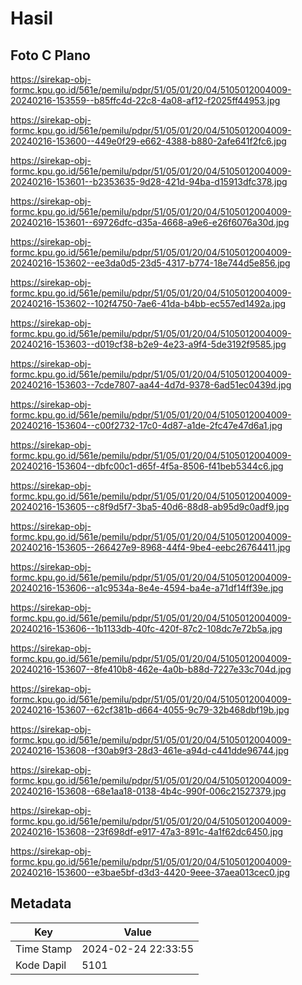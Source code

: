# Hasil

## Foto C Plano

https://sirekap-obj-formc.kpu.go.id/561e/pemilu/pdpr/51/05/01/20/04/5105012004009-20240216-153559--b85ffc4d-22c8-4a08-af12-f2025ff44953.jpg

https://sirekap-obj-formc.kpu.go.id/561e/pemilu/pdpr/51/05/01/20/04/5105012004009-20240216-153600--449e0f29-e662-4388-b880-2afe641f2fc6.jpg

https://sirekap-obj-formc.kpu.go.id/561e/pemilu/pdpr/51/05/01/20/04/5105012004009-20240216-153601--b2353635-9d28-421d-94ba-d15913dfc378.jpg

https://sirekap-obj-formc.kpu.go.id/561e/pemilu/pdpr/51/05/01/20/04/5105012004009-20240216-153601--69726dfc-d35a-4668-a9e6-e26f6076a30d.jpg

https://sirekap-obj-formc.kpu.go.id/561e/pemilu/pdpr/51/05/01/20/04/5105012004009-20240216-153602--ee3da0d5-23d5-4317-b774-18e744d5e856.jpg

https://sirekap-obj-formc.kpu.go.id/561e/pemilu/pdpr/51/05/01/20/04/5105012004009-20240216-153602--102f4750-7ae6-41da-b4bb-ec557ed1492a.jpg

https://sirekap-obj-formc.kpu.go.id/561e/pemilu/pdpr/51/05/01/20/04/5105012004009-20240216-153603--d019cf38-b2e9-4e23-a9f4-5de3192f9585.jpg

https://sirekap-obj-formc.kpu.go.id/561e/pemilu/pdpr/51/05/01/20/04/5105012004009-20240216-153603--7cde7807-aa44-4d7d-9378-6ad51ec0439d.jpg

https://sirekap-obj-formc.kpu.go.id/561e/pemilu/pdpr/51/05/01/20/04/5105012004009-20240216-153604--c00f2732-17c0-4d87-a1de-2fc47e47d6a1.jpg

https://sirekap-obj-formc.kpu.go.id/561e/pemilu/pdpr/51/05/01/20/04/5105012004009-20240216-153604--dbfc00c1-d65f-4f5a-8506-f41beb5344c6.jpg

https://sirekap-obj-formc.kpu.go.id/561e/pemilu/pdpr/51/05/01/20/04/5105012004009-20240216-153605--c8f9d5f7-3ba5-40d6-88d8-ab95d9c0adf9.jpg

https://sirekap-obj-formc.kpu.go.id/561e/pemilu/pdpr/51/05/01/20/04/5105012004009-20240216-153605--266427e9-8968-44f4-9be4-eebc26764411.jpg

https://sirekap-obj-formc.kpu.go.id/561e/pemilu/pdpr/51/05/01/20/04/5105012004009-20240216-153606--a1c9534a-8e4e-4594-ba4e-a71df14ff39e.jpg

https://sirekap-obj-formc.kpu.go.id/561e/pemilu/pdpr/51/05/01/20/04/5105012004009-20240216-153606--1b1133db-40fc-420f-87c2-108dc7e72b5a.jpg

https://sirekap-obj-formc.kpu.go.id/561e/pemilu/pdpr/51/05/01/20/04/5105012004009-20240216-153607--8fe410b8-462e-4a0b-b88d-7227e33c704d.jpg

https://sirekap-obj-formc.kpu.go.id/561e/pemilu/pdpr/51/05/01/20/04/5105012004009-20240216-153607--62cf381b-d664-4055-9c79-32b468dbf19b.jpg

https://sirekap-obj-formc.kpu.go.id/561e/pemilu/pdpr/51/05/01/20/04/5105012004009-20240216-153608--f30ab9f3-28d3-461e-a94d-c441dde96744.jpg

https://sirekap-obj-formc.kpu.go.id/561e/pemilu/pdpr/51/05/01/20/04/5105012004009-20240216-153608--68e1aa18-0138-4b4c-990f-006c21527379.jpg

https://sirekap-obj-formc.kpu.go.id/561e/pemilu/pdpr/51/05/01/20/04/5105012004009-20240216-153608--23f698df-e917-47a3-891c-4a1f62dc6450.jpg

https://sirekap-obj-formc.kpu.go.id/561e/pemilu/pdpr/51/05/01/20/04/5105012004009-20240216-153600--e3bae5bf-d3d3-4420-9eee-37aea013cec0.jpg


## Metadata

| Key        | Value               |
| ---------- | ------------------- |
| Time Stamp | 2024-02-24 22:33:55 |
| Kode Dapil | 5101                |



